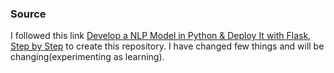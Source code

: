 ### Source
I followed this link [Develop a NLP Model in Python & Deploy It with Flask, Step by Step](https://towardsdatascience.com/develop-a-nlp-model-in-python-deploy-it-with-flask-step-by-step-744f3bdd7776) to 
create this repository.
I have changed few things and will be changing(experimenting as learning).
  
